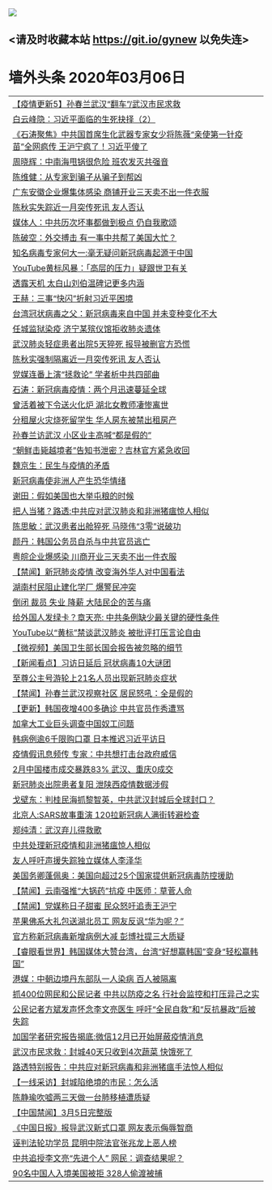 
<tr>
  <td align=center><img src="https://cdn.jsdelivr.net/gh/gyoupiodf/im1/%E5%BE%AE%E4%BF%A1%E8%AF%B4%E6%98%8E4.jpg" /></td>  
</tr>

## <请及时收藏本站 https://git.io/gynew 以免失连> </a>
# 墙外头条 2020年03月06日</a>

<table>

<tr><td colspan="2" align="left"><a href="https://xball.casa/oo.aspx?name=c1138288&key=eqxowaguscvmxdgc&from=gy">【疫情更新5】孙春兰武汉“翻车”/武汉市民求救</a></td></tr>
<tr><td colspan="2" align="left"><a href="https://xball.casa/oo.aspx?name=c1139516&key=eqxowaguscvmxdgc&from=gy">白云峰隐：习近平面临的生死抉择（2）</a></td></tr>
<tr><td colspan="2" align="left"><a href="https://xball.casa/oo.aspx?name=c1139536&key=eqxowaguscvmxdgc&from=gy">《石涛聚焦》中共国首席生化武器专家女少将陈薇“亲使第一针疫苗”全网疯传 王沪宁疯了！习近平傻了</a></td></tr>
<tr><td colspan="2" align="left"><a href="https://xball.casa/oo.aspx?name=c1139554&key=eqxowaguscvmxdgc&from=gy">周晓辉：中南海甩锅很危险 班农发灭共强音</a></td></tr>
<tr><td colspan="2" align="left"><a href="https://xball.casa/oo.aspx?name=c1139557&key=eqxowaguscvmxdgc&from=gy">陈维健：从专家到骗子从骗子到帮凶</a></td></tr>
<tr><td colspan="2" align="left"><a href="https://xball.casa/oo.aspx?name=c1139577&key=eqxowaguscvmxdgc&from=gy">广东安徽企业爆集体感染 商铺开业三天卖不出一件衣服</a></td></tr>
<tr><td colspan="2" align="left"><a href="https://xball.casa/oo.aspx?name=c1139575&key=eqxowaguscvmxdgc&from=gy">陈秋实失踪近一月突传死讯 友人否认</a></td></tr>
<tr><td colspan="2" align="left"><a href="https://xball.casa/oo.aspx?name=c1139553&key=eqxowaguscvmxdgc&from=gy">媒体人：中共历次坏事都做到极点 仍自我歌颂</a></td></tr>
<tr><td colspan="2" align="left"><a href="https://xball.casa/oo.aspx?name=c1139526&key=eqxowaguscvmxdgc&from=gy">陈破空：外交搏击 有一事中共帮了美国大忙？</a></td></tr>
<tr><td colspan="2" align="left"><a href="https://xball.casa/oo.aspx?name=c1139522&key=eqxowaguscvmxdgc&from=gy">知名病毒专家何大一:毫无疑问新冠病毒起源于中国</a></td></tr>
<tr><td colspan="2" align="left"><a href="https://xball.casa/oo.aspx?name=c1139576&key=eqxowaguscvmxdgc&from=gy">YouTube黄标风暴：「高层的压力」疑跟世卫有关</a></td></tr>
<tr><td colspan="2" align="left"><a href="https://xball.casa/oo.aspx?name=c1139582&key=eqxowaguscvmxdgc&from=gy">透露天机 太白山刘伯温碑记更多内涵</a></td></tr>
<tr><td colspan="2" align="left"><a href="https://xball.casa/oo.aspx?name=c1139587&key=eqxowaguscvmxdgc&from=gy">王赫：三事“快闪”折射习近平困境</a></td></tr>
<tr><td colspan="2" align="left"><a href="https://xball.casa/oo.aspx?name=c1139573&key=eqxowaguscvmxdgc&from=gy">台湾冠状病毒之父：新冠病毒来自中国 并未变种变化不大</a></td></tr>
<tr><td colspan="2" align="left"><a href="https://xball.casa/oo.aspx?name=c1139524&key=eqxowaguscvmxdgc&from=gy">任城监狱染疫 济宁某殡仪馆拒收肺炎遗体</a></td></tr>
<tr><td colspan="2" align="left"><a href="https://xball.casa/oo.aspx?name=c1139519&key=eqxowaguscvmxdgc&from=gy">武汉肺炎轻症患者出院5天猝死 报导被删官方恐慌</a></td></tr>
<tr><td colspan="2" align="left"><a href="https://xball.casa/oo.aspx?name=c1139532&key=eqxowaguscvmxdgc&from=gy">陈秋实强制隔离近一月突传死讯 友人否认</a></td></tr>
<tr><td colspan="2" align="left"><a href="https://xball.casa/oo.aspx?name=c1139552&key=eqxowaguscvmxdgc&from=gy">党媒连番上演“拯救论” 学者析中共四部曲</a></td></tr>
<tr><td colspan="2" align="left"><a href="https://xball.casa/oo.aspx?name=c1139546&key=eqxowaguscvmxdgc&from=gy">石涛：新冠病毒疫情：两个月迅速蔓延全球</a></td></tr>
<tr><td colspan="2" align="left"><a href="https://xball.casa/oo.aspx?name=c1139581&key=eqxowaguscvmxdgc&from=gy">曾活着被下令送火化炉 湖北女教师凄惨离世</a></td></tr>
<tr><td colspan="2" align="left"><a href="https://xball.casa/oo.aspx?name=c1139541&key=eqxowaguscvmxdgc&from=gy">分租屋火灾烧死留学生 华人房东被禁出租房产</a></td></tr>
<tr><td colspan="2" align="left"><a href="https://xball.casa/oo.aspx?name=c1139588&key=eqxowaguscvmxdgc&from=gy">孙春兰访武汉 小区业主高喊“都是假的”</a></td></tr>
<tr><td colspan="2" align="left"><a href="https://xball.casa/oo.aspx?name=c1139589&key=eqxowaguscvmxdgc&from=gy">“朝鲜击毙越境者”告知书泄密？吉林官方紧急收回</a></td></tr>
<tr><td colspan="2" align="left"><a href="https://xball.casa/oo.aspx?name=c1139558&key=eqxowaguscvmxdgc&from=gy">魏京生：民生与疫情的矛盾</a></td></tr>
<tr><td colspan="2" align="left"><a href="https://xball.casa/oo.aspx?name=c1139571&key=eqxowaguscvmxdgc&from=gy">新冠病毒使非洲人产生恐华情绪</a></td></tr>
<tr><td colspan="2" align="left"><a href="https://xball.casa/oo.aspx?name=c1139535&key=eqxowaguscvmxdgc&from=gy">谢田：假如美国也大举屯粮的时候</a></td></tr>
<tr><td colspan="2" align="left"><a href="https://xball.casa/oo.aspx?name=c1139542&key=eqxowaguscvmxdgc&from=gy">把人当猪？路透:中共应对武汉肺炎和非洲猪瘟惊人相似</a></td></tr>
<tr><td colspan="2" align="left"><a href="https://xball.casa/oo.aspx?name=c1139520&key=eqxowaguscvmxdgc&from=gy">陈思敏：武汉患者出舱猝死 马晓伟“3零”说破功</a></td></tr>
<tr><td colspan="2" align="left"><a href="https://xball.casa/oo.aspx?name=c1139543&key=eqxowaguscvmxdgc&from=gy">颜丹：韩国公务员自杀与中共官员逃亡</a></td></tr>
<tr><td colspan="2" align="left"><a href="https://xball.casa/oo.aspx?name=c1139534&key=eqxowaguscvmxdgc&from=gy">粤皖企业爆感染 川商开业三天卖不出一件衣服</a></td></tr>
<tr><td colspan="2" align="left"><a href="https://xball.casa/oo.aspx?name=c1139545&key=eqxowaguscvmxdgc&from=gy">【禁闻】新冠肺炎疫情 改变海外华人对中国看法</a></td></tr>
<tr><td colspan="2" align="left"><a href="https://xball.casa/oo.aspx?name=c1139533&key=eqxowaguscvmxdgc&from=gy">湖南村民阻止建化学厂 爆警民冲突</a></td></tr>
<tr><td colspan="2" align="left"><a href="https://xball.casa/oo.aspx?name=c1139523&key=eqxowaguscvmxdgc&from=gy">倒闭 裁员 失业 降薪 大陆民企的苦与痛</a></td></tr>
<tr><td colspan="2" align="left"><a href="https://xball.casa/oo.aspx?name=c1139555&key=eqxowaguscvmxdgc&from=gy">给外国人发绿卡？章天亮: 中共条例缺少最关键的硬性条件</a></td></tr>
<tr><td colspan="2" align="left"><a href="https://xball.casa/oo.aspx?name=c1139574&key=eqxowaguscvmxdgc&from=gy">YouTube以“黄标”禁谈武汉肺炎 被批评打压言论自由</a></td></tr>
<tr><td colspan="2" align="left"><a href="https://xball.casa/oo.aspx?name=c1139544&key=eqxowaguscvmxdgc&from=gy">【微视频】美国卫生部长国会报告被忽略的细节</a></td></tr>
<tr><td colspan="2" align="left"><a href="https://xball.casa/oo.aspx?name=c1139580&key=eqxowaguscvmxdgc&from=gy">【新闻看点】习访日延后 冠状病毒10大谜团</a></td></tr>
<tr><td colspan="2" align="left"><a href="https://xball.casa/oo.aspx?name=c1139570&key=eqxowaguscvmxdgc&from=gy">至尊公主号游轮上21名人员出现新冠肺炎症状</a></td></tr>
<tr><td colspan="2" align="left"><a href="https://xball.casa/oo.aspx?name=c1139592&key=eqxowaguscvmxdgc&from=gy">【禁闻】孙春兰武汉视察社区 居民怒吼：全是假的</a></td></tr>
<tr><td colspan="2" align="left"><a href="https://xball.casa/oo.aspx?name=c1135325&key=eqxowaguscvmxdgc&from=gy">【更新】韩国夜增400多确诊 中共官员作秀遭骂</a></td></tr>
<tr><td colspan="2" align="left"><a href="https://xball.casa/oo.aspx?name=c1139539&key=eqxowaguscvmxdgc&from=gy">加拿大工业巨头调查中国奴工问题</a></td></tr>
<tr><td colspan="2" align="left"><a href="https://xball.casa/oo.aspx?name=c1139514&key=eqxowaguscvmxdgc&from=gy">韩病例逾6千限购口罩 日本推迟习近平访日</a></td></tr>
<tr><td colspan="2" align="left"><a href="https://xball.casa/oo.aspx?name=c1139584&key=eqxowaguscvmxdgc&from=gy">疫情假讯息频传 专家：中共想打击台政府威信</a></td></tr>
<tr><td colspan="2" align="left"><a href="https://xball.casa/oo.aspx?name=c1139586&key=eqxowaguscvmxdgc&from=gy">2月中国楼市成交暴跌83%  武汉、重庆0成交</a></td></tr>
<tr><td colspan="2" align="left"><a href="https://xball.casa/oo.aspx?name=c1139583&key=eqxowaguscvmxdgc&from=gy">新冠肺炎出院患者复阳 泄陕西疫情数据涉假</a></td></tr>
<tr><td colspan="2" align="left"><a href="https://xball.casa/oo.aspx?name=c1139525&key=eqxowaguscvmxdgc&from=gy">戈壁东：判桂民海抓黎智英，中共武汉封城后全球封口？</a></td></tr>
<tr><td colspan="2" align="left"><a href="https://xball.casa/oo.aspx?name=c1139556&key=eqxowaguscvmxdgc&from=gy">北京人:SARS故事重演 120拉新冠病人满街转避检查</a></td></tr>
<tr><td colspan="2" align="left"><a href="https://xball.casa/oo.aspx?name=c1139521&key=eqxowaguscvmxdgc&from=gy">郑纯清：武汉弃儿得救歌</a></td></tr>
<tr><td colspan="2" align="left"><a href="https://xball.casa/oo.aspx?name=c1139540&key=eqxowaguscvmxdgc&from=gy">中共处理新冠疫情和非洲猪瘟惊人相似</a></td></tr>
<tr><td colspan="2" align="left"><a href="https://xball.casa/oo.aspx?name=c1139548&key=eqxowaguscvmxdgc&from=gy">友人呼吁声援失踪独立媒体人李泽华</a></td></tr>
<tr><td colspan="2" align="left"><a href="https://xball.casa/oo.aspx?name=c1139572&key=eqxowaguscvmxdgc&from=gy">美国务卿蓬佩奥：美国向超过25个国家提供新冠病毒防控援助</a></td></tr>
<tr><td colspan="2" align="left"><a href="https://xball.casa/oo.aspx?name=c1139585&key=eqxowaguscvmxdgc&from=gy">【禁闻】云南强推“大锅药”抗疫 中医师：草菅人命</a></td></tr>
<tr><td colspan="2" align="left"><a href="https://xball.casa/oo.aspx?name=c1139591&key=eqxowaguscvmxdgc&from=gy">【禁闻】党媒称日子甜蜜 民众怒吁追责王沪宁</a></td></tr>
<tr><td colspan="2" align="left"><a href="https://xball.casa/oo.aspx?name=c1139565&key=eqxowaguscvmxdgc&from=gy">苹果佛系大礼包送湖北员工 网友反讽“华为呢？”</a></td></tr>
<tr><td colspan="2" align="left"><a href="https://xball.casa/oo.aspx?name=c1139594&key=eqxowaguscvmxdgc&from=gy">官方称新冠病毒新增病例大减 彭博社提三大质疑</a></td></tr>
<tr><td colspan="2" align="left"><a href="https://xball.casa/oo.aspx?name=c1139547&key=eqxowaguscvmxdgc&from=gy">【睿眼看世界】韩国媒体大赞台湾，台湾“好想赢韩国”变身“轻松赢韩国”</a></td></tr>
<tr><td colspan="2" align="left"><a href="https://xball.casa/oo.aspx?name=c1139564&key=eqxowaguscvmxdgc&from=gy">港媒：中朝边境丹东部队一人染病 百人被隔离</a></td></tr>
<tr><td colspan="2" align="left"><a href="https://xball.casa/oo.aspx?name=c1139569&key=eqxowaguscvmxdgc&from=gy">抓400位网民和公民记者 中共以防疫之名 行社会监控和打压异己之实</a></td></tr>
<tr><td colspan="2" align="left"><a href="https://xball.casa/oo.aspx?name=c1139567&key=eqxowaguscvmxdgc&from=gy">公民记者方斌发声怀念李文亮医生 呼吁“全民自救”和“反抗暴政”后被失踪</a></td></tr>
<tr><td colspan="2" align="left"><a href="https://xball.casa/oo.aspx?name=c1139590&key=eqxowaguscvmxdgc&from=gy">加国学者研究报告揭底:微信12月已开始屏蔽疫情消息</a></td></tr>
<tr><td colspan="2" align="left"><a href="https://xball.casa/oo.aspx?name=c1139595&key=eqxowaguscvmxdgc&from=gy">武汉市民求救：封城40天只收到4次蔬菜 快饿死了</a></td></tr>
<tr><td colspan="2" align="left"><a href="https://xball.casa/oo.aspx?name=c1139568&key=eqxowaguscvmxdgc&from=gy">路透特别报告：中共应对新冠病毒和非洲猪瘟手法惊人相似</a></td></tr>
<tr><td colspan="2" align="left"><a href="https://xball.casa/oo.aspx?name=c1139551&key=eqxowaguscvmxdgc&from=gy">【一线采访】封城陷绝境的市民：怎么活</a></td></tr>
<tr><td colspan="2" align="left"><a href="https://xball.casa/oo.aspx?name=c1139566&key=eqxowaguscvmxdgc&from=gy">陈静瑜吹嘘两三天做一台肺移植遭质疑</a></td></tr>
<tr><td colspan="2" align="left"><a href="https://xball.casa/oo.aspx?name=c1139603&key=eqxowaguscvmxdgc&from=gy">【中国禁闻】3月5日完整版</a></td></tr>
<tr><td colspan="2" align="left"><a href="https://xball.casa/oo.aspx?name=c1139604&key=eqxowaguscvmxdgc&from=gy">《中国日报》报导武汉新式口罩 网友表示侮辱智商</a></td></tr>
<tr><td colspan="2" align="left"><a href="https://xball.casa/oo.aspx?name=c1139607&key=eqxowaguscvmxdgc&from=gy">诬判法轮功学员 昆明中院法官张兆龙上恶人榜</a></td></tr>
<tr><td colspan="2" align="left"><a href="https://xball.casa/oo.aspx?name=c1139605&key=eqxowaguscvmxdgc&from=gy">中共追授李文亮“先进个人”  网民：调查结果呢？</a></td></tr>
<tr><td colspan="2" align="left"><a href="https://xball.casa/oo.aspx?name=c1139602&key=eqxowaguscvmxdgc&from=gy">90名中国人入境美国被拒 328人偷渡被捕</a></td></tr>


</table>
